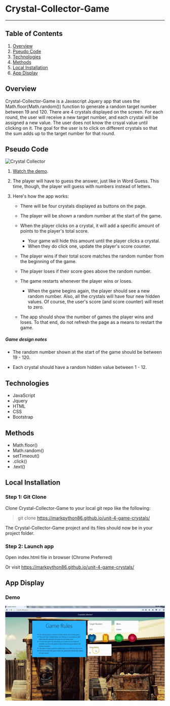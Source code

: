 # Crystal-Collector-Game
----------
## Table of Contents 
1. [Overview](#overview)
2. [Pseudo Code](#pseudocode)
2. [Technologies](#technologies)
3. [Methods](#methods)
4. [Local Installation](#installation)
5. [App Display](#display)

<a name="overview"></a>
## Overview 
Crystal-Collector-Game is a Javascript Jquery app that uses the Math.floor(Math.random()) function to generate a random target number between 19 and 120. There are 4 crystals displayed on the screen. For each round, the user will receive a new target number, and each crystal will be assigned a new value. The user does not know the crsyal value until clicking on it. The goal for the user is to click on different crystals so that the sum adds up to the target number for that round. 

<a name="pseudocode"></a>
## Pseudo Code 

![Crystal Collector](/assets/images/game.png)

1. [Watch the demo](https://youtu.be/yNI0l2FMeCk).

2. The player will have to guess the answer, just like in Word Guess. This time, though, the player will guess with numbers instead of letters. 

3. Here's how the app works:

   * There will be four crystals displayed as buttons on the page.

   * The player will be shown a random number at the start of the game.

   * When the player clicks on a crystal, it will add a specific amount of points to the player's total score. 

     * Your game will hide this amount until the player clicks a crystal.
     * When they do click one, update the player's score counter.

   * The player wins if their total score matches the random number from the beginning of the game.

   * The player loses if their score goes above the random number.

   * The game restarts whenever the player wins or loses.

     * When the game begins again, the player should see a new random number. Also, all the crystals will have four new hidden values. Of course, the user's score (and score counter) will reset to zero.

   * The app should show the number of games the player wins and loses. To that end, do not refresh the page as a means to restart the game.

##### Game design notes

* The random number shown at the start of the game should be between 19 - 120.

* Each crystal should have a random hidden value between 1 - 12.


<a name="technologies"></a>
## Technologies

 - JavaScript
 - Jquery
 - HTML
 - CSS
 - Bootstrap 

<a name="methods"></a>
## Methods

 - Math.floor()
 - Math.random()
 - setTimeout() 
 - .click()
 - .text()

<a name="installation"></a>
## Local Installation

### Step 1: Git Clone

Clone Crystal-Collector-Game to your local git repo like the following:

> git clone https://markpython86.github.io/unit-4-game-crystals/

The Crystal-Collector-Game project and its files should now be in your project folder.

### Step 2: Launch app 

Open index.html file in browser (Chrome Preferred)

Or visit https://markpython86.github.io/unit-4-game-crystals/

<a name="display"></a>
## App Display

### Demo
![Demo](/assets/images/demo.gif)